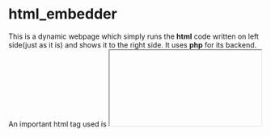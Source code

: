 # html_embedder

This is a dynamic webpage which simply runs the **html** code written on left side(just as it is) and shows it to  the right side. 
It uses **php** for its backend. An important html tag used is **<iframe>**.
### environment
If it says "file doesn't exist", try changing the ownership of embededpage.html to 777. I tried chmod in php but it did not work.
It requires newest php and a browser which can support iframe.

